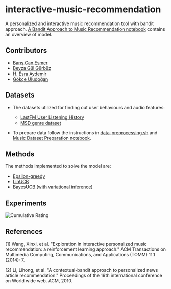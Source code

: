 # interactive-music-recommendation

A personalized and interactive music recommendation tool with bandit approach. [A Bandit Approach to Music Recommendation notebook](https://github.com/gokceuludogan/interactive-music-recommendation/blob/master/notebooks/A%20Bandit%20Approach%20to%20Music%20Recommendation.ipynb) contains an overview of model.  

## Contributors

* [Barış Can Esmer](https://github.com/barisesmer)
* [Beyza Gül Gürbüz](https://github.com/gurbuzbeyza)
* [H. Esra Aydemir](https://github.com/esra-aydemir)
* [Gökçe Uludoğan](https://github.com/gokceuludogan)

## Datasets 

* The datasets utilized for finding out user behaviours and audio features:

  * [LastFM User Listening History](https://www.dtic.upf.edu/~ocelma/MusicRecommendationDataset/lastfm-1K.html)
  * [MSD genre dataset](https://labrosa.ee.columbia.edu/millionsong/blog/11-2-28-deriving-genre-dataset) 

* To prepare data follow the instructions in [data-preprocessing.sh](https://github.com/gokceuludogan/interactive-music-recommendation/blob/master/data-preprocessing.sh) and [Music Dataset Preparation notebook](https://github.com/gokceuludogan/interactive-music-recommendation/blob/master/notebooks/Music%20Dataset%20Preparation.ipynb).

## Methods

The methods implemented to solve the model are: 

* [Epsilon-greedy](https://github.com/gokceuludogan/interactive-music-recommendation/blob/master/models/epsilon_greedy.py)
* [LinUCB](https://github.com/gokceuludogan/interactive-music-recommendation/blob/master/models/linucb.py)
* [BayesUCB (with variational inference)](https://github.com/gokceuludogan/interactive-music-recommendation/blob/master/models/bayesucb.py)

## Experiments 

![Cumulative Rating](output/all_cum_rating.png)

## References

[1] Wang, Xinxi, et al. "Exploration in interactive personalized music recommendation: a reinforcement learning approach." ACM Transactions on Multimedia Computing, Communications, and Applications (TOMM) 11.1 (2014): 7.

[2] Li, Lihong, et al. "A contextual-bandit approach to personalized news article recommendation." Proceedings of the 19th international conference on World wide web. ACM, 2010.
